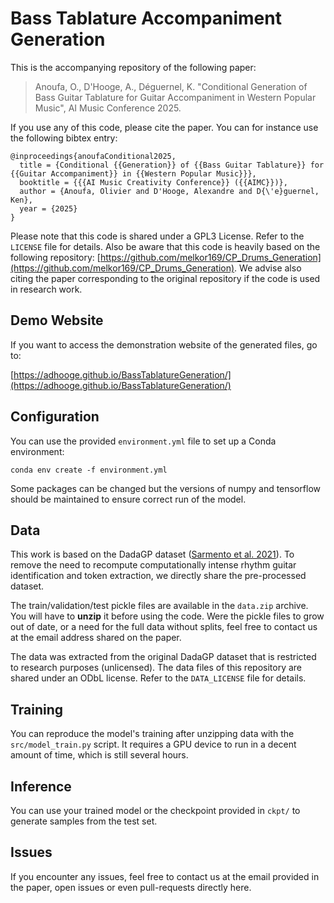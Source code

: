 # Bass Tablature Accompaniment Generation

This is the accompanying repository of the following paper:

> Anoufa, O., D'Hooge, A., Déguernel, K. "Conditional Generation of Bass Guitar Tablature for Guitar Accompaniment in Western Popular Music", AI Music Conference 2025. 

If you use any of this code, please cite the paper. You can for instance use the following bibtex entry:

```
@inproceedings{anoufaConditional2025,
  title = {Conditional {{Generation}} of {{Bass Guitar Tablature}} for {{Guitar Accompaniment}} in {{Western Popular Music}}},
  booktitle = {{{AI Music Creativity Conference}} ({{AIMC}})},
  author = {Anoufa, Olivier and D'Hooge, Alexandre and D{\'e}guernel, Ken},
  year = {2025}
}
```

Please note that this code is shared under a GPL3 License. Refer to the `LICENSE` file for details.
Also be aware that this code is heavily based on the following repository: [https://github.com/melkor169/CP_Drums_Generation](https://github.com/melkor169/CP_Drums_Generation).
We advise also citing the paper corresponding to the original repository if the code is used in research work.

## Demo Website

If you want to access the demonstration website of the generated files, go to:

[https://adhooge.github.io/BassTablatureGeneration/](https://adhooge.github.io/BassTablatureGeneration/)

## Configuration

You can use the provided `environment.yml` file to set up a Conda environment:
```
conda env create -f environment.yml
```
Some packages can be changed but the versions of numpy and tensorflow should be maintained to ensure correct run of the model.

## Data

This work is based on the DadaGP dataset ([Sarmento et al. 2021](https://zenodo.org/records/5624597)). 
To remove the need to recompute computationally intense rhythm guitar identification and token extraction, we 
directly share the pre-processed dataset.

The train/validation/test pickle files are available in the `data.zip` archive. 
You will have to **unzip** it before using the code.
Were the pickle files to grow out of date, or a need for the full data without splits, feel free to contact us at the email address shared on the paper.

The data was extracted from the original DadaGP dataset that is restricted to research purposes (unlicensed).
The data files of this repository are shared under an ODbL license. Refer to the `DATA_LICENSE` file for details.

## Training

You can reproduce the model's training after unzipping data with the `src/model_train.py` script. 
It requires a GPU device to run in a decent amount of time, which is still several hours.

## Inference

You can use your trained model or the checkpoint provided in `ckpt/` to generate samples from the test set.

## Issues

If you encounter any issues, feel free to contact us at the email provided in the paper, open issues or even pull-requests directly here.

